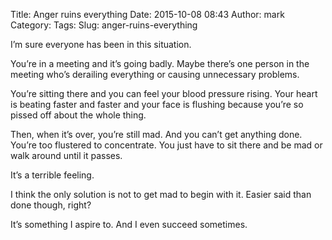 Title: Anger ruins everything
Date: 2015-10-08 08:43
Author: mark
Category: 
Tags: 
Slug: anger-ruins-everything

I’m sure everyone has been in this situation.

You’re in a meeting and it’s going badly. Maybe there’s one person in the meeting who’s derailing everything or causing unnecessary problems.

You’re sitting there and you can feel your blood pressure rising. Your heart is beating faster and faster and your face is flushing because you’re so pissed off about the whole thing.

Then, when it’s over, you’re still mad. And you can’t get anything done. You’re too flustered to concentrate. You just have to sit there and be mad or walk around until it passes.

It’s a terrible feeling.

I think the only solution is not to get mad to begin with it. Easier said than done though, right?

It’s something I aspire to. And I even succeed sometimes.


